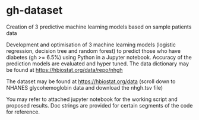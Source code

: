 # gh-dataset
Creation of 3 predictive machine learning models based on sample patients data

Development and optimisation of 3 machine learning models (logistic regression, decision tree 
and random forest) to predict those who have diabetes (gh >= 6.5%) using Python in a Jupyter 
notebook. Accuracy of the prediction models are evaluated and hyper tuned. 
The data dictionary may be found at https://hbiostat.org/data/repo/nhgh

The dataset may be found at https://hbiostat.org/data (scroll down to NHANES 
glycohemoglobin data and download the nhgh.tsv file)

You may refer to attached jupyter notebook for the working script and proposed results. Doc strings are provided for certain segments of the code for reference. 
